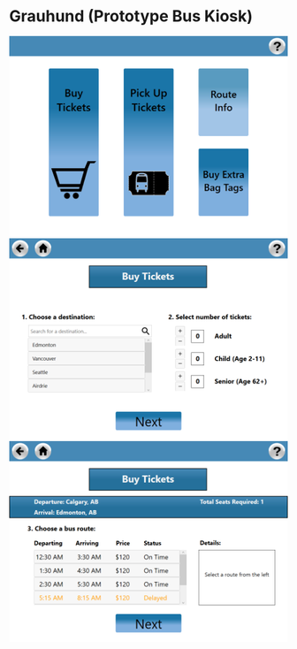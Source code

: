 # Grauhund (Prototype Bus Kiosk)

![Alt text](/screenshots/main.png?raw=true "Main Screen")
![Alt text](/screenshots/buy1.png?raw=true "Buy Screen 1")
![Alt text](/screenshots/buy2.png?raw=true "Buy Screen 2")
